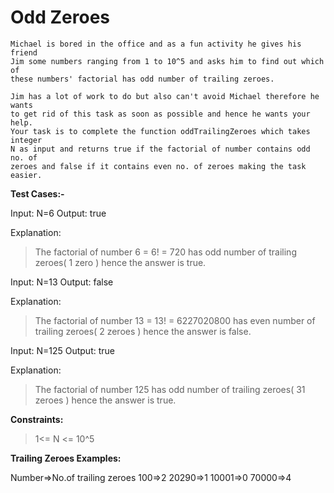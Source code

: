 # Odd Zeroes

```
Michael is bored in the office and as a fun activity he gives his friend 
Jim some numbers ranging from 1 to 10^5 and asks him to find out which of 
these numbers' factorial has odd number of trailing zeroes.

Jim has a lot of work to do but also can't avoid Michael therefore he wants
to get rid of this task as soon as possible and hence he wants your help.
Your task is to complete the function oddTrailingZeroes which takes integer 
N as input and returns true if the factorial of number contains odd no. of 
zeroes and false if it contains even no. of zeroes making the task easier.

```

**Test Cases:-**

Input: N=6
Output: true

Explanation:

> The factorial of number 6 = 6! = 720 has odd number of trailing
> zeroes( 1 zero ) hence the answer is true.

Input: N=13
Output: false

Explanation:

> The factorial of number 13 = 13! = 6227020800 has even number of
> trailing zeroes( 2 zeroes ) hence the answer is false.

Input: N=125
Output: true

Explanation:

> The factorial of number 125 has odd number of trailing zeroes( 31
> zeroes ) hence the answer is true.

**Constraints:**

> 1<= N <= 10^5

**Trailing Zeroes Examples:**

Number=>No.of trailing zeroes
100=>2 
20290=>1 
10001=>0 
70000=>4

